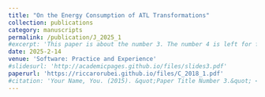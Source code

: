 ```yaml
---
title: "On the Energy Consumption of ATL Transformations"
collection: publications
category: manuscripts
permalink: /publication/J_2025_1
#excerpt: 'This paper is about the number 3. The number 4 is left for future work.'
date: 2025-2-14
venue: 'Software: Practice and Experience'
#slidesurl: 'http://academicpages.github.io/files/slides3.pdf'
paperurl: 'https://riccarorubei.github.io/files/C_2018_1.pdf'
#citation: 'Your Name, You. (2015). &quot;Paper Title Number 3.&quot; <i>Journal 1</i>. 1(3).'
---
```


